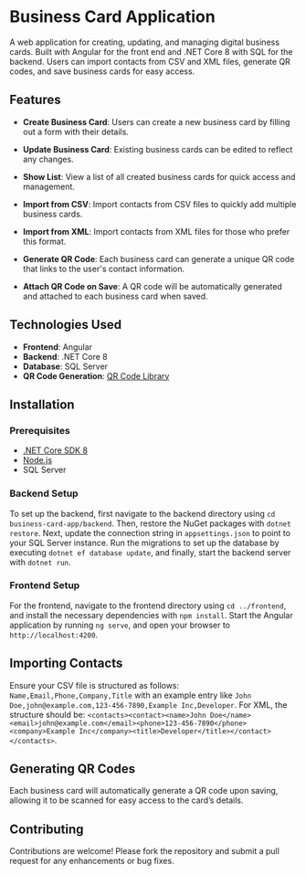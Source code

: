 # Business Card Application

A web application for creating, updating, and managing digital business cards. Built with Angular for the front end and .NET Core 8 with SQL for the backend. Users can import contacts from CSV and XML files, generate QR codes, and save business cards for easy access.

## Features

- **Create Business Card**: Users can create a new business card by filling out a form with their details.
  
- **Update Business Card**: Existing business cards can be edited to reflect any changes.

- **Show List**: View a list of all created business cards for quick access and management.

- **Import from CSV**: Import contacts from CSV files to quickly add multiple business cards.

- **Import from XML**: Import contacts from XML files for those who prefer this format.

- **Generate QR Code**: Each business card can generate a unique QR code that links to the user's contact information.

- **Attach QR Code on Save**: A QR code will be automatically generated and attached to each business card when saved.

## Technologies Used

- **Frontend**: Angular
- **Backend**: .NET Core 8
- **Database**: SQL Server
- **QR Code Generation**: [QR Code Library](https://github.com/your-qr-code-library)

## Installation

### Prerequisites

- [.NET Core SDK 8](https://dotnet.microsoft.com/download)
- [Node.js](https://nodejs.org/)
- SQL Server

### Backend Setup

To set up the backend, first navigate to the backend directory using `cd business-card-app/backend`. Then, restore the NuGet packages with `dotnet restore`. Next, update the connection string in `appsettings.json` to point to your SQL Server instance. Run the migrations to set up the database by executing `dotnet ef database update`, and finally, start the backend server with `dotnet run`. 

### Frontend Setup

For the frontend, navigate to the frontend directory using `cd ../frontend`, and install the necessary dependencies with `npm install`. Start the Angular application by running `ng serve`, and open your browser to `http://localhost:4200`.

## Importing Contacts

Ensure your CSV file is structured as follows: `Name,Email,Phone,Company,Title` with an example entry like `John Doe,john@example.com,123-456-7890,Example Inc,Developer`. For XML, the structure should be: `<contacts><contact><name>John Doe</name><email>john@example.com</email><phone>123-456-7890</phone><company>Example Inc</company><title>Developer</title></contact></contacts>`.

## Generating QR Codes

Each business card will automatically generate a QR code upon saving, allowing it to be scanned for easy access to the card’s details.

## Contributing

Contributions are welcome! Please fork the repository and submit a pull request for any enhancements or bug fixes.
